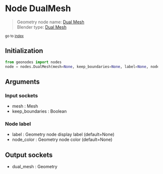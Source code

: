 
# Node DualMesh

> Geometry node name: [Dual Mesh](https://docs.blender.org/manual/en/latest/modeling/geometry_nodes/mesh/dual_mesh.html)<br>
  Blender type: [Dual Mesh](https://docs.blender.org/api/current/bpy.types.GeometryNodeDualMesh.html)
  
<sub>go to [index](index.md)</sub>

## Initialization

```python
from geonodes import nodes
node = nodes.DualMesh(mesh=None, keep_boundaries=None, label=None, node_color=None)
```



## Arguments


### Input sockets

- mesh : Mesh
- keep_boundaries : Boolean

### Node label

- label : Geometry node display label (default=None)
- node_color : Geometry node color (default=None)

## Output sockets

- dual_mesh : Geometry

